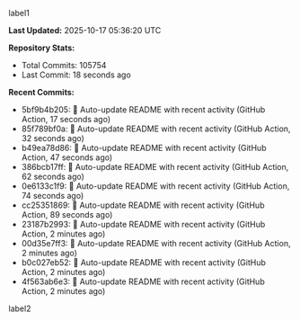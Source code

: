 
label1 
<!-- ACTIVITY_START -->
**Last Updated:** 2025-10-17 05:36:20 UTC

**Repository Stats:**
- Total Commits: 105754
- Last Commit: 18 seconds ago

**Recent Commits:**
- 5bf9b4b205: 🤖 Auto-update README with recent activity (GitHub Action, 17 seconds ago)
- 85f789bf0a: 🤖 Auto-update README with recent activity (GitHub Action, 32 seconds ago)
- b49ea78d86: 🤖 Auto-update README with recent activity (GitHub Action, 47 seconds ago)
- 386bcb17ff: 🤖 Auto-update README with recent activity (GitHub Action, 62 seconds ago)
- 0e6133c1f9: 🤖 Auto-update README with recent activity (GitHub Action, 74 seconds ago)
- cc25351869: 🤖 Auto-update README with recent activity (GitHub Action, 89 seconds ago)
- 23187b2993: 🤖 Auto-update README with recent activity (GitHub Action, 2 minutes ago)
- 00d35e7ff3: 🤖 Auto-update README with recent activity (GitHub Action, 2 minutes ago)
- b0c027eb52: 🤖 Auto-update README with recent activity (GitHub Action, 2 minutes ago)
- 4f563ab6e3: 🤖 Auto-update README with recent activity (GitHub Action, 2 minutes ago)
<!-- ACTIVITY_END -->

label2
